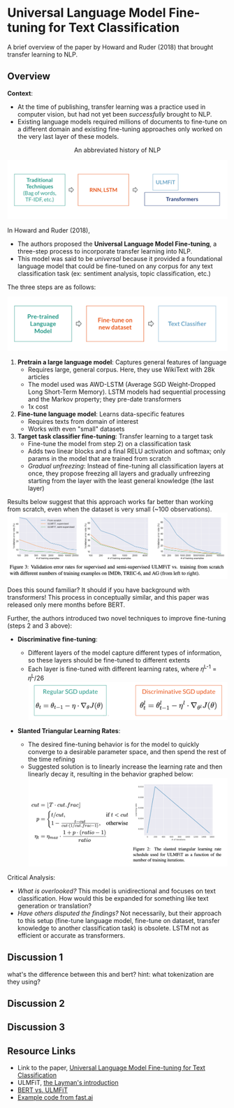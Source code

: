 # Universal Language Model Fine-tuning for Text Classification

A brief overview of the paper by Howard and Ruder (2018) that brought transfer learning to NLP. 

## Overview

**Context**: 

* At the time of publishing, transfer learning was a practice used in computer vision, but had not yet been *successfully* brought to NLP. 
* Existing language models required millions of documents to fine-tune on a different domain and existing fine-tuning approaches only worked on the very last layer of these models.

<p align="center">
    An abbreviated history of NLP
</p>

![nlphist](img/nlp_history_2.png)


In Howard and Ruder (2018),

* The authors proposed the **Universal Language Model Fine-tuning**, a three-step process to incorporate transfer learning into NLP. 
* This model was said to be *universal* because it provided a foundational language model that could be fine-tuned on any corpus for any text classification task (ex: sentiment analysis, topic classification, etc.)

The three steps are as follows:

![ulmfitsteps](img/ulmfit_steps.png)

1. **Pretrain a large language model**: Captures general features of language
   - Requires large, general corpus. Here, they use WikiText with 28k articles
   - The model used was AWD-LSTM (Average SGD Weight-Dropped Long Short-Term Memory). LSTM models had sequential processing and the Markov property; they pre-date transformers
   - 1x cost
2. **Fine-tune language model**: Learns data-specific features
   - Requires texts from domain of interest
   - Works with even "small" datasets
3. **Target task classifier fine-tuning**: Transfer learning to a target task
   - Fine-tune the model from step 2) on a classification task
   - Adds two linear blocks and a final RELU activation and softmax; only params in the model that are trained from scratch
   - *Gradual unfreezing*: Instead of fine-tuning all classification layers at once, they propose freezing all layers and gradually unfreezing starting from the layer with the least general knowledge (the last layer)

Results below suggest that this approach works far better than working from scratch, even when the dataset is very small (~100 observations).
![ulmfitres](img/ulmfit_results.png)

Does this sound familiar? It should if you have background with transformers! This process in conceptually similar, and this paper was released only mere months before BERT. 


Further, the authors introduced two novel techniques to improve fine-tuning (steps 2 and 3 above):
* **Discriminative fine-tuning**: 
    - Different layers of the model capture different types of information, so these layers should be fine-tuned to different extents
    - Each layer is fine-tuned with different learning rates, where 𝜂<sup>L-1</sup> = 𝜂<sup>L</sup>/26
![discft](img/disc_ft.png)

* **Slanted Triangular Learning Rates**:
    - The desired fine-tuning behavior is for the model to quickly converge to a desirable parameter space, and then spend the rest of the time refining
    - Suggested solution is to linearly increase the learning rate and then linearly decay it, resulting in the behavior graphed below: 
![slantedlr](img/slanted_lr.png)

Critical Analysis:
* _What is overlooked?_ This model is unidirectional and focuses on text classification. How would this be expanded for something like text generation or translation?
* _Have others disputed the findings?_ Not necessarily, but their approach to this setup (fine-tune language model, fine-tune on dataset, transfer knowledge to another classification task) is obsolete. LSTM not as efficient or accurate as transformers. 

## Discussion 1
what's the difference between this and bert? hint: what tokenization are they using? 

## Discussion 2

## Discussion 3

## Resource Links

- Link to the paper, [Universal Language Model Fine-tuning for Text Classification](https://arxiv.org/abs/1801.06146)
- ULMFiT, [the Layman's introduction](https://nlp.fast.ai/classification/2018/05/15/introducing-ulmfit.html) 
- [BERT vs. ULMFiT]()
- [Example code from fast.ai]()
